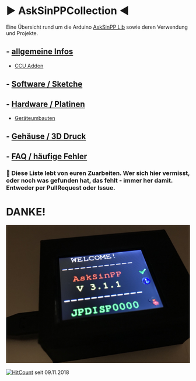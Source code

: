 # ▶️ AskSinPPCollection ◀️
Eine Übersicht rund um die Arduino [AskSinPP Lib](https://github.com/pa-pa/AskSinPP) sowie deren Verwendung und Projekte.

## - [allgemeine Infos](https://github.com/jp112sdl/AskSinPPCollection/blob/master/Markdown/Info.md)
  - [CCU Addon](https://github.com/jp112sdl/AskSinPPCollection/blob/master/Markdown/Addon.md)

## - [Software / Sketche](https://github.com/jp112sdl/AskSinPPCollection/blob/master/Markdown/Sketches.md)

## - [Hardware / Platinen](https://github.com/jp112sdl/AskSinPPCollection/blob/master/Markdown/Platinen.md)
  - [Geräteumbauten](https://github.com/jp112sdl/AskSinPPCollection/blob/master/Markdown/Umbau.md)
  
## - [Gehäuse / 3D Druck](https://github.com/jp112sdl/AskSinPPCollection/blob/master/Markdown/Gehaeuse.md)
  
## - [FAQ / häufige Fehler](https://github.com/jp112sdl/AskSinPPCollection/blob/master/Markdown/FAQ.md)

### 🚧 Diese Liste lebt von euren Zuarbeiten. Wer sich hier vermisst, oder noch was gefunden hat, das fehlt - immer her damit. Entweder per PullRequest oder Issue. 

# DANKE!

![topimg](Images/README_TOP.jpg)

[![HitCount](http://hits.dwyl.com/jp112sdl/AskSinPPCollection.svg)](http://hits.dwyl.com/jp112sdl/AskSinPPCollection) seit 09.11.2018

